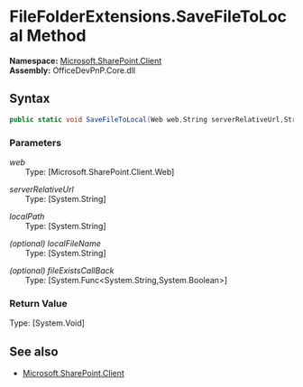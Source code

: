 # FileFolderExtensions.SaveFileToLocal Method  
**Namespace:** [Microsoft.SharePoint.Client](Microsoft.SharePoint.Client.md)  
**Assembly:** OfficeDevPnP.Core.dll  
## Syntax
```C#
public static void SaveFileToLocal(Web web,String serverRelativeUrl,String localPath,String localFileName,Func<String, Boolean> fileExistsCallBack)
```
### Parameters
*web*  
&emsp;&emsp;Type: [Microsoft.SharePoint.Client.Web] 
&emsp;&emsp;  
  
*serverRelativeUrl*  
&emsp;&emsp;Type: [System.String] 
&emsp;&emsp;  
  
*localPath*  
&emsp;&emsp;Type: [System.String] 
&emsp;&emsp;  
  
*(optional) localFileName*  
&emsp;&emsp;Type: [System.String] 
&emsp;&emsp;  
  
*(optional) fileExistsCallBack*  
&emsp;&emsp;Type: [System.Func<System.String,System.Boolean>] 
&emsp;&emsp;  
  
### Return Value
Type: [System.Void]  

## See also
- [Microsoft.SharePoint.Client](Microsoft.SharePoint.Client.md)
